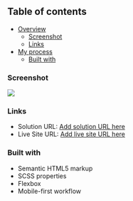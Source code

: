 ## Table of contents
 
- [Overview](#overview)
    - [Screenshot](#screenshot)
    - [Links](#links)
- [My process](#my-process)
    - [Built with](#built-with)

### Screenshot

![](./screenshot.jpg) 

### Links

- Solution URL: [Add solution URL here](https://your-solution-url.com)
- Live Site URL: [Add live site URL here](https://your-live-site-url.com)

### Built with

- Semantic HTML5 markup
- SCSS properties 
- Flexbox
- Mobile-first workflow 


